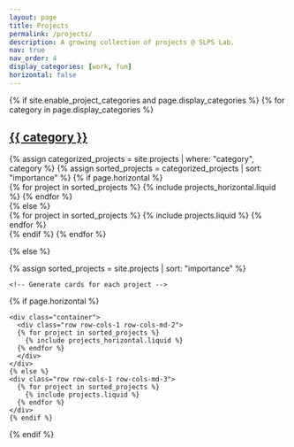 ```yaml
---
layout: page
title: Projects
permalink: /projects/
description: A growing collection of projects @ SLPS Lab.
nav: true
nav_order: 4
display_categories: [work, fun]
horizontal: false
---
```


<style>
  .projects .project-card {
  border: 1px solid #ddd;
  border-radius: 8px;
  overflow: hidden;
  margin: 10px;
  padding: 15px;
  background-color: #fff;
}

.projects .project-card img {
  width: 100%;
  height: 200px; /* Ensure images are of equal height */
  object-fit: cover; /* Crop or fit image within this space */
  border-bottom: 1px solid #ddd;
}

.projects .project-card h3 {
  font-size: 1.25rem;
  margin-top: 15px;
}

.projects .project-card p {
  margin-top: 10px;
  color: #666;
}

</style>

<div class="projects">
  {% if site.enable_project_categories and page.display_categories %}
    <!-- Display categorized projects -->
    {% for category in page.display_categories %}
    <a id="{{ category }}" href=".#{{ category }}">
      <h2 class="category">{{ category }}</h2>
    </a>
    {% assign categorized_projects = site.projects | where: "category", category %}
    {% assign sorted_projects = categorized_projects | sort: "importance" %}
    <!-- Generate cards for each project -->
    {% if page.horizontal %}
    <div class="container">
      <div class="row row-cols-1 row-cols-md-2">
      {% for project in sorted_projects %}
        {% include projects_horizontal.liquid %}
      {% endfor %}
      </div>
    </div>
    {% else %}
    <div class="row row-cols-1 row-cols-md-3">
      {% for project in sorted_projects %}
        {% include projects.liquid %}
      {% endfor %}
    </div>
    {% endif %}
    {% endfor %}

  {% else %}

  <!-- Display projects without categories -->

  {% assign sorted_projects = site.projects | sort: "importance" %}

    <!-- Generate cards for each project -->

  {% if page.horizontal %}

    <div class="container">
      <div class="row row-cols-1 row-cols-md-2">
      {% for project in sorted_projects %}
        {% include projects_horizontal.liquid %}
      {% endfor %}
      </div>
    </div>
    {% else %}
    <div class="row row-cols-1 row-cols-md-3">
      {% for project in sorted_projects %}
        {% include projects.liquid %}
      {% endfor %}
    </div>
    {% endif %}
  {% endif %}
</div>
